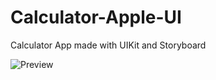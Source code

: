 # Calculator-Apple-UI
Calculator App made with UIKit and Storyboard


![Preview](https://user-images.githubusercontent.com/7582332/89474040-c3de4480-d784-11ea-8779-809f4c58212a.png)
